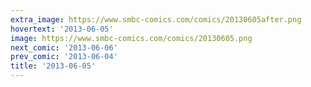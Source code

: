 ```yaml
---
extra_image: https://www.smbc-comics.com/comics/20130605after.png
hovertext: '2013-06-05'
image: https://www.smbc-comics.com/comics/20130605.png
next_comic: '2013-06-06'
prev_comic: '2013-06-04'
title: '2013-06-05'
---
```


